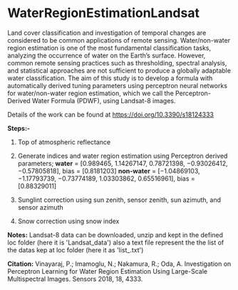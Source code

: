 # WaterRegionEstimationLandsat
Land cover classification and investigation of temporal changes are considered to be common applications of remote sensing. Water/non-water region estimation is one of the most fundamental classification tasks, analyzing the occurrence of water on the Earth’s surface. However, common remote sensing practices such as thresholding, spectral analysis, and statistical approaches are not sufficient to produce a globally adaptable water classification. The aim of this study is to develop a formula with automatically derived tuning parameters using perceptron neural networks for water/non-water region estimation, which we call the Perceptron-Derived Water Formula (PDWF), using Landsat-8 images.

Details of the work can be found at https://doi.org/10.3390/s18124333

**Steps:-**
1. Top of atmospheric reflectance 
2. Generate indices and water region estimation using  Perceptron derived parameters; 
 **water** = [0.989465, 1.14267147, 0.78721398, −0.93026412, −0.57805818], bias = [0.8181203]
 **non-water** = [−1.04869103, −1.17793739, −0.73774189, 1.03303862, 0.65516961], bias = [0.88329011]

3. Sunglint correction using sun zenith, sensor zenith, sun azimuth, and sensor azimuth 
4. Snow correction using snow index

**Notes:**
Landsat-8 data can be downloaded, unzip and kept in the defined loc folder (here it is 'Landsat_data') also a text file represent the the list of the datas kep at loc folder (here it as 'list_.txt')

**Citation:**
Vinayaraj, P.; Imamoglu, N.; Nakamura, R.; Oda, A. Investigation on Perceptron Learning for Water Region Estimation Using Large-Scale Multispectral Images. Sensors 2018, 18, 4333.

